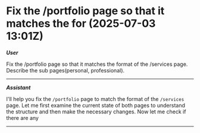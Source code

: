 <!-- Generated by SpecStory -->

# Fix the /portfolio page so that it matches the for (2025-07-03 13:01Z)

_**User**_

Fix the /portfolio page so that it matches the format of the /services page. Describe the sub pages(personal, professional).

---

_**Assistant**_

I'll help you fix the `/portfolio` page to match the format of the `/services` page. Let me first examine the current state of both pages to understand the structure and then make the necessary changes. Now let me check if there are any 

---

